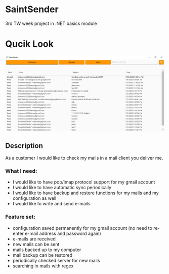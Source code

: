 # SaintSender
3rd TW week project in .NET basics module

# Qucik Look
![alt text](SaintSenderScreenshot.jpg?raw=true)

## Description
As a customer I would like to check my mails in a mail client you deliver me.
### What I need:
* I would like to have pop/imap protocol support for my gmail account
* I would like to have automatic sync periodically
* I would like to have backup and restore functions for my mails and my configuration as well
* I would like to write and send e-mails


### Feature set:
* configuration saved permanently for my gmail account (no need to re-enter e-mail address and password again)
* e-mails are received
* new mails can be sent
* mails backed up to my computer
* mail backup can be restored
* periodically checked server for new mails
* searching in mails with regex
